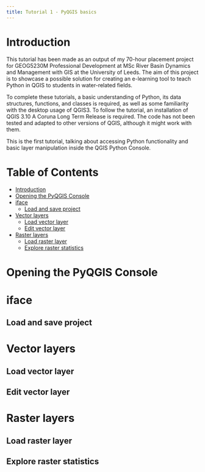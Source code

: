 ```yaml
---
title: Tutorial 1 - PyQGIS basics
---
```



# Introduction
This tutorial has been made as an output of my 70-hour placement project for GEOG5230M Professional Development at MSc River Basin Dynamics and Management with GIS at the University of Leeds. The aim of this project is to showcase a possible solution for creating an e-learning tool to teach Python in QGIS to students in water-related fields.

To complete these tutorials, a basic understanding of Python, its data structures, functions, and classes is required, as well as some familiarity with the desktop usage of QGIS3. To follow the tutorial, an installation of QGIS 3.10 A Coruna Long Term Release is required. The code has not been tested and adapted to other versions of QGIS, although it might work with them.

This is the first tutorial, talking about accessing Python functionality and basic layer manipulation inside the QGIS Python Console.

# Table of Contents
- [Introduction](#introduction)
- [Opening the PyQGIS Console](#opening-the-pyqgis-console)
- [iface](#iface)
  * [Load and save project](#load-and-save-project)
- [Vector layers](#vector-layers)
  * [Load vector layer](#load-vector-layer)
  * [Edit vector layer](#edit-vector-layer)
- [Raster layers](#raster-layers)
  * [Load raster layer](#load-raster-layer)
  * [Explore raster statistics](#explore-raster-statistics)


# Opening the PyQGIS Console

# iface

## Load and save project

# Vector layers

## Load vector layer

## Edit vector layer

# Raster layers

## Load raster layer

## Explore raster statistics
